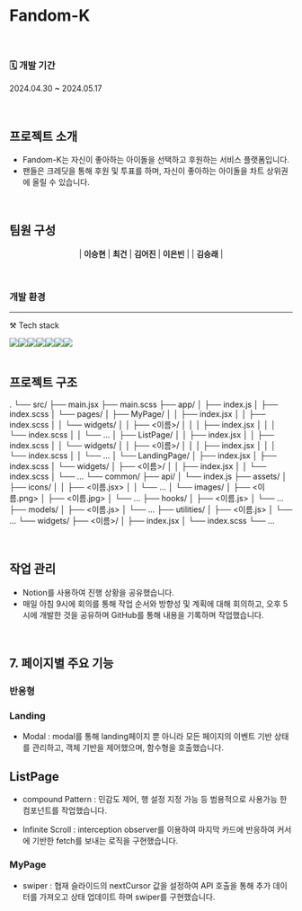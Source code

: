 # Fandom-K


<br>

### 🗓 개발 기간
2024.04.30 ~ 2024.05.17

<br>


## 프로젝트 소개

- Fandom-K는 자신이 좋아하는 아이돌을 선택하고 후원하는 서비스 플랫폼입니다.
- 팬들은 크레딧을 통해 후원 및 투표를 하며, 자신이 좋아하는 아이돌을 차트 상위권에 올릴 수 있습니다.

<br>

## 팀원 구성

<div align="center">

|                                                              **이승현**                                                               |                                                                 **최건**                                                                  |                                                               **김어진**                                                                |                                            **이은빈**                                                                |
| **김승래** |

</div>

<br>

### 개발 환경
---
⚒️ Tech stack
<div style="display:flex">
  <a>
    <img src="https://img.shields.io/badge/html-E34F26?style=for-the-badge&logo=html5&logoColor=white"/>
  </a>
  <a>
  	<img src="https://img.shields.io/badge/css-1572B6?style=for-the-badge&logo=css3&logoColor=white">
  </a>
  <a>
    <img src="https://img.shields.io/badge/javascript-F7DF1E?style=for-the-badge&logo=javascript&logoColor=black">
  </a>
  <a>
    <img src="https://img.shields.io/badge/React-61DAFB?style=for-the-badge&logo=React&logoColor=white"/>
  </a>
  <a>
    <img src="https://img.shields.io/badge/Styledcomponents-DB7093?style=for-the-badge&logo=Styledcomponents&logoColor=white"/>
  </a>
  <a>
    <img src="https://img.shields.io/badge/React router-CA4245?style=for-the-badge&logo=Reactrouter&logoColor=white"/>
  </a>
  <a>
    <img src="https://img.shields.io/badge/github-181717?style=for-the-badge&logo=github&logoColor=white">
  </a>
</div>


<br>

##  프로젝트 구조
.
└── src/
    ├── main.jsx
    ├── main.scss
    ├── app/
    │   ├── index.js
    │   ├── index.scss
    │   └── pages/
    │       ├── MyPage/
    │       │   ├── index.jsx
    │       │   ├── index.scss
    │       │   └── widgets/
    │       │       ├── <이름>/
    │       │       │   ├── index.jsx
    │       │       │   └── index.scss
    │       │       └── ...
    │       ├── ListPage/
    │       │   ├── index.jsx
    │       │   ├── index.scss
    │       │   └── widgets/
    │       │       ├── <이름>/
    │       │       │   ├── index.jsx
    │       │       │   └── index.scss
    │       │       └── ...
    │       └── LandingPage/
    │           ├── index.jsx
    │           ├── index.scss
    │           └── widgets/
    │               ├── <이름>/
    │               │   ├── index.jsx
    │               │   └── index.scss
    │               └── ...
    └── common/
        ├── api/
        │   └── index.js
        ├── assets/
        │   ├── icons/
        │   │   ├── <이름.jsx>
        │   │   └── ...
        │   └── images/
        │       ├── <이름.png>
        │       ├── <이름.jpg>
        │       └── ...
        ├── hooks/
        │   ├── <이름.js>
        │   └── ...
        ├── models/
        │   ├── <이름.js>
        │   └── ...
        ├── utilities/
        │   ├── <이름.js>
        │   └── ...
        └── widgets/
            ├── <이름>/
            │   ├── index.jsx
            │   └── index.scss
            └── ...


<br>


## 작업 관리

- Notion를 사용하여 진행 상황을 공유했습니다.
- 매일 아침 9시에 회의를 통해 작업 순서와 방향성 및 계획에 대해 회의하고, 오후 5시에 개발한 것을 공유하며 GitHub를 통해 내용을 기록하며 작업했습니다.

<br>

## 7. 페이지별 주요 기능

### 반응형

### Landing
- Modal : modal를 통해 landing페이지 뿐 아니라 모든 페이지의 이벤트 기반 상태를 관리하고, 객체 기반을 제어했으며, 함수형을 호출했습니다.

## ListPage
- compound Pattern : 민감도 제어, 행 설정 지정 가능 등 범용적으로 사용가능 한 컴포넌트를 작업했습니다.

- Infinite Scroll : interception observer를 이용하여 마지막 카드에 반응하여 커서에 기반한 fetch를 보내는 로직을 구현했습니다.

### MyPage
- swiper : 협재 슬라이드의 nextCursor 값을 설정하여 API 호출을 통해 추가 데이터를 가져오고 상태 업데이트 하며 swiper를 구현했습니다.
